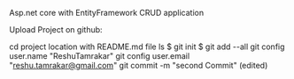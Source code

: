 Asp.net core with EntityFramework CRUD application


Upload Project on github:

cd project location with README.md file
ls
$ git init
$ git add --all
git config user.name "ReshuTamrakar"
git config user.email "reshu.tamrakar@gmail.com"
git commit -m "second Commit" (edited) 
